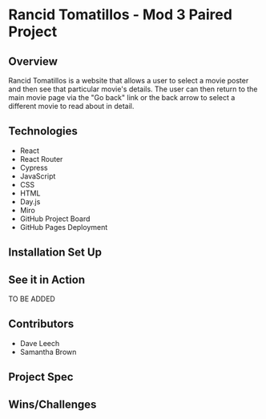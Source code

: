 # Rancid Tomatillos - Mod 3 Paired Project

## Overview

Rancid Tomatillos is a website that allows a user to select a movie poster and then see that particular movie's details. The user can then return to the main movie page via the "Go back" link or the back arrow to select a different movie to read about in detail.


## Technologies

- React
- React Router
- Cypress
- JavaScript
- CSS
- HTML
- Day.js
- Miro
- GitHub Project Board
- GitHub Pages Deployment

## Installation Set Up


## See it in Action

TO BE ADDED

## Contributors

- Dave Leech
- Samantha Brown

## Project Spec

## Wins/Challenges
